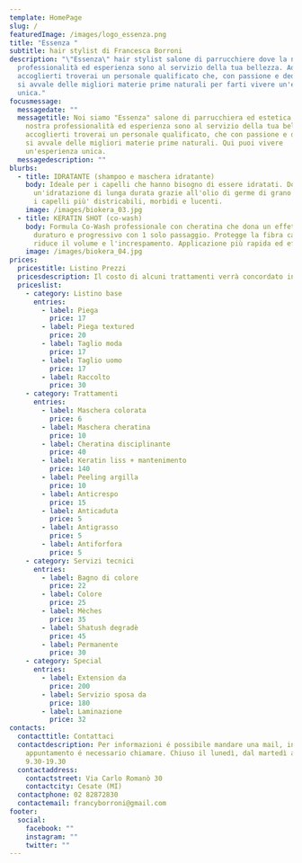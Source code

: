 ```yaml
---
template: HomePage
slug: /
featuredImage: /images/logo_essenza.png
title: "Essenza "
subtitle: hair stylist di Francesca Borroni
description: "\"Essenza\" hair stylist salone di parrucchiere dove la nostra
  professionalità ed esperienza sono al servizio della tua bellezza. Ad
  accoglierti troverai un personale qualificato che, con passione e dedizione,
  si avvale delle migliori materie prime naturali per farti vivere un'esperienza
  unica."
focusmessage:
  messagedate: ""
  messagetitle: Noi siamo "Essenza" salone di parrucchiera ed estetica dove la
    nostra professionalità ed esperienza sono al servizio della tua bellezza. Ad
    accoglierti troverai un personale qualificato, che con passione e dedizione,
    si avvale delle migliori materie prime naturali. Qui puoi vivere
    un'esperienza unica.
  messagedescription: ""
blurbs:
  - title: IDRATANTE (shampoo e maschera idratante)
    body: Ideale per i capelli che hanno bisogno di essere idratati. Dona
      un'idratazione di lunga durata grazie all'olio di germe di grano che rende
      i capelli più' districabili, morbidi e lucenti.
    image: /images/biokera_03.jpg
  - title: KERATIN SHOT (co-wash)
    body: Formula Co-Wash professionale con cheratina che dona un effetto liscio
      duraturo e progressivo con 1 solo passaggio. Protegge la fibra capillare e
      riduce il volume e l'increspamento. Applicazione più rapida ed efficace.
    image: /images/biokera_04.jpg
prices:
  pricestitle: Listino Prezzi
  pricesdescription: Il costo di alcuni trattamenti verrà concordato in negozio con il cliente.
  priceslist:
    - category: Listino base
      entries:
        - label: Piega
          price: 17
        - label: Piega textured
          price: 20
        - label: Taglio moda
          price: 17
        - label: Taglio uomo
          price: 17
        - label: Raccolto
          price: 30
    - category: Trattamenti
      entries:
        - label: Maschera colorata
          price: 6
        - label: Maschera cheratina
          price: 10
        - label: Cheratina disciplinante
          price: 40
        - label: Keratin liss + mantenimento
          price: 140
        - label: Peeling argilla
          price: 10
        - label: Anticrespo
          price: 15
        - label: Anticaduta
          price: 5
        - label: Antigrasso
          price: 5
        - label: Antiforfora
          price: 5
    - category: Servizi tecnici
      entries:
        - label: Bagno di colore
          price: 22
        - label: Colore
          price: 25
        - label: Mèches
          price: 35
        - label: Shatush degradè
          price: 45
        - label: Permanente
          price: 30
    - category: Special
      entries:
        - label: Extension da
          price: 200
        - label: Servizio sposa da
          price: 180
        - label: Laminazione
          price: 32
contacts:
  contacttitle: Contattaci
  contactdescription: Per informazioni é possibile mandare una mail, invece per
    appuntamento é necessario chiamare. Chiuso il lunedì, dal martedì al sabato
    9.30-19.30
  contactaddress:
    contactstreet: Via Carlo Romanò 30
    contactcity: Cesate (MI)
  contactphone: 02 82872830
  contactemail: francyborroni@gmail.com
footer:
  social:
    facebook: ""
    instagram: ""
    twitter: ""
---
```

